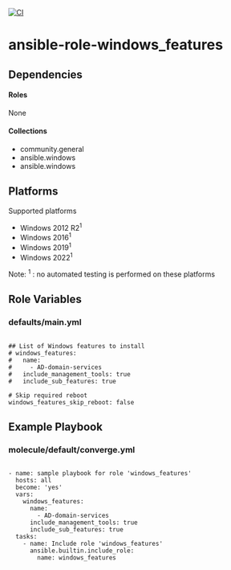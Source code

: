 [![CI](https://github.com/de-it-krachten/ansible-role-windows_features/workflows/CI/badge.svg?event=push)](https://github.com/de-it-krachten/ansible-role-windows_features/actions?query=workflow%3ACI)


# ansible-role-windows_features

<basic role description>



## Dependencies

#### Roles
None

#### Collections
- community.general
- ansible.windows
- ansible.windows

## Platforms

Supported platforms

- Windows 2012 R2<sup>1</sup>
- Windows 2016<sup>1</sup>
- Windows 2019<sup>1</sup>
- Windows 2022<sup>1</sup>

Note:
<sup>1</sup> : no automated testing is performed on these platforms

## Role Variables
### defaults/main.yml
<pre><code>
## List of Windows features to install
# windows_features:
#   name:
#     - AD-domain-services
#   include_management_tools: true
#   include_sub_features: true

# Skip required reboot
windows_features_skip_reboot: false
</pre></code>




## Example Playbook
### molecule/default/converge.yml
<pre><code>
- name: sample playbook for role 'windows_features'
  hosts: all
  become: 'yes'
  vars:
    windows_features:
      name:
        - AD-domain-services
      include_management_tools: true
      include_sub_features: true
  tasks:
    - name: Include role 'windows_features'
      ansible.builtin.include_role:
        name: windows_features
</pre></code>
